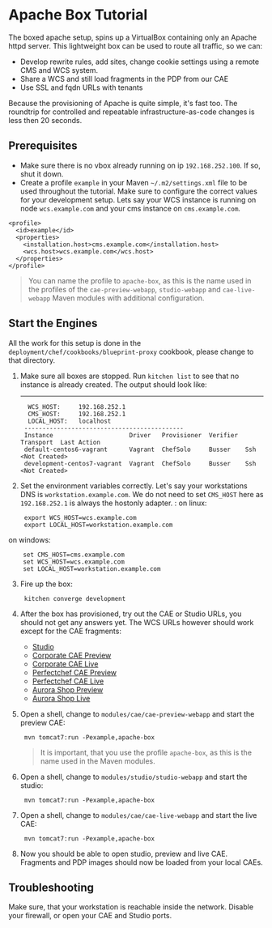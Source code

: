 Apache Box Tutorial
===================

The boxed apache setup, spins up a VirtualBox containing only an Apache httpd server. This lightweight box can 
 be used to route all traffic, so we can:

* Develop rewrite rules, add sites, change cookie settings using a remote CMS and WCS system.
* Share a WCS and still load fragments in the PDP from our CAE
* Use SSL and fqdn URLs with tenants

Because the provisioning of Apache is quite simple, it's fast too. The roundtrip for
controlled and repeatable infrastructure-as-code changes is less then 20 seconds.

Prerequisites
-------------

* Make sure there is no vbox already running on ip `192.168.252.100`. If so, shut it down.
* Create a profile `example` in your Maven `~/.m2/settings.xml` file to be used throughout the tutorial. 
  Make sure to configure the correct values for your development setup. Lets say your 
  WCS instance is running on node `wcs.example.com` and your cms instance on `cms.example.com`. 

```
<profile>
  <id>example</id>
  <properties>
    <installation.host>cms.example.com</installation.host>
    <wcs.host>wcs.example.com</wcs.host>
  </properties>
</profile>
```

> You can name the profile to `apache-box`, as this is the name used in the profiles of the 
> `cae-preview-webapp`, `studio-webapp` and `cae-live-webapp` Maven modules with additional configuration.

Start the Engines
-----------------

All the work for this setup is done in the `deployment/chef/cookbooks/blueprint-proxy` cookbook, please change to 
that directory. 

1. Make sure all boxes are stopped. Run `kitchen list` to see that no instance is already created. The output should look like:
      
      --------------------------------------------
         WCS_HOST:     192.168.252.1
         CMS_HOST:     192.168.252.1
         LOCAL_HOST:   localhost
        --------------------------------------------
        Instance                     Driver   Provisioner  Verifier  Transport  Last Action
        default-centos6-vagrant      Vagrant  ChefSolo     Busser    Ssh        <Not Created>
        development-centos7-vagrant  Vagrant  ChefSolo     Busser    Ssh        <Not Created>    
    
2. Set the environment variables correctly. Let's say your workstations DNS is `workstation.example.com`. 
We do not need to set `CMS_HOST` here as `192.168.252.1` is always the hostonly adapter. :
on linux:
 
        export WCS_HOST=wcs.example.com
        export LOCAL_HOST=workstation.example.com
on windows:
   
        set CMS_HOST=cms.example.com
        set WCS_HOST=wcs.example.com
        set LOCAL_HOST=workstation.example.com
        
3. Fire up the box:
        
        kitchen converge development
      
4. After the box has provisioned, try out the CAE or Studio URLs, you should not get any answers yet.
The WCS URLs however should work except for the CAE fragments:

   * [Studio](http://studio.192.168.252.100.xip.io)
   * [Corporate CAE Preview](http://preview-corporate.192.168.252.100.xip.io)
   * [Corporate CAE Live](http://corporate.192.168.252.100.xip.io)
   * [Perfectchef CAE Preview](http://preview-helios.192.168.252.100.xip.io)
   * [Perfectchef CAE Live](http://helios.192.168.252.100.xip.io)
   * [Aurora Shop Preview](http://shop-preview-production-helios.192.168.252.100.xip.io)   
   * [Aurora Shop Live](http://shop-helios.192.168.252.100.xip.io)

5. Open a shell, change to `modules/cae/cae-preview-webapp` and start the preview CAE:
     
        mvn tomcat7:run -Pexample,apache-box

    > It is important, that you use the profile `apache-box`, as this is the name used in the Maven modules.
        
6. Open a shell, change to `modules/studio/studio-webapp` and start the studio:
     
        mvn tomcat7:run -Pexample,apache-box

7. Open a shell, change to `modules/cae/cae-live-webapp` and start the live CAE:
     
        mvn tomcat7:run -Pexample,apache-box

8. Now you should be able to open studio, preview and live CAE. Fragments and PDP images should
now be loaded from your local CAEs.

Troubleshooting
---------------

Make sure, that your workstation is reachable inside the network. Disable your firewall, 
or open your CAE and Studio ports.
